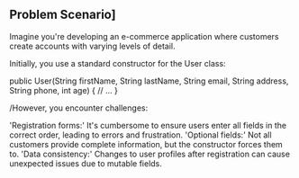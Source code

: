 ## Problem Scenario]

Imagine you're developing an e-commerce application where customers create accounts with varying levels of detail.

Initially, you use a standard constructor for the User class:

public User(String firstName, String lastName, String email,
           String address, String phone, int age) {
     // ...
}

/However, you encounter challenges:

'Registration forms:' It's cumbersome to ensure users enter all fields in the correct order, leading to errors and frustration.
'Optional fields:' Not all customers provide complete information, but the constructor forces them to.
'Data consistency:' Changes to user profiles after registration can cause unexpected issues due to mutable fields.
